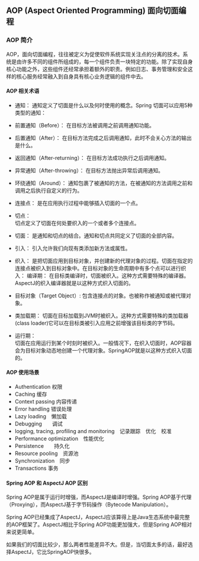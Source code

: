 AOP (Aspect Oriented Programming) 面向切面编程
---------------------------------------------

### AOP 简介
  AOP，面向切面编程，往往被定义为促使软件系统实现关注点的分离的技术。系统是由许多不同的组件所组成的，每一个组件负责一块特定的功能。除了实现自身核心功能之外，这些组件还经常承担着额外的职责。例如日志、事务管理和安全这样的核心服务经常融入到自身具有核心业务逻辑的组件中去。
#### AOP 相关术语
 - 通知： 
   通知定义了切面是什么以及何时使用的概念。Spring 切面可以应用5种类型的通知：

 - 前置通知（Before）： 
   在目标方法被调用之前调用通知功能。

 - 后置通知（After）： 
   在目标方法完成之后调用通知，此时不会关心方法的输出是什么。

 - 返回通知（After-returning）： 
   在目标方法成功执行之后调用通知。

 - 异常通知（After-throwing）： 
   在目标方法抛出异常后调用通知。

 - 环绕通知（Around）： 
   通知包裹了被通知的方法，在被通知的方法调用之前和调用之后执行自定义的行为。

 - 连接点： 
   是在应用执行过程中能够插入切面的一个点。

 - 切点：  
   切点定义了切面在何处要织入的一个或者多个连接点。

 - 切面： 
   是通知和切点的结合。通知和切点共同定义了切面的全部内容。

 - 引入： 
   引入允许我们向现有类添加新方法或属性。

 - 织入： 
   是把切面应用到目标对象，并创建新的代理对象的过程。切面在指定的连接点被织入到目标对象中。在目标对象的生命周期中有多个点可以进行织入： 编译期： 在目标类编译时，切面被织入。这种方式需要特殊的编译器。AspectJ的织入编译器就是以这种方式织入切面的。

 - 目标对象（Target Object）: 
   包含连接点的对象。也被称作被通知或被代理对象。

 - 类加载期： 
   切面在目标加载到JVM时被织入。这种方式需要特殊的类加载器(class loader)它可以在目标类被引入应用之前增强该目标类的字节码。

 - 运行期：  
   切面在应用运行到某个时刻时被织入。一般情况下，在织入切面时，AOP容器会为目标对象动态地创建一个代理对象。SpringAOP就是以这种方式织入切面的。

#### AOP 使用场景
 - Authentication 权限
 - Caching 缓存
 - Context passing 内容传递
 - Error handling 错误处理
 - Lazy loading　懒加载
 - Debugging　　调试
 - logging, tracing, profiling and monitoring　记录跟踪　优化　校准
 - Performance optimization　性能优化
 - Persistence　　持久化
 - Resource pooling　资源池
 - Synchronization　同步
 - Transactions 事务

#### Spring AOP 和 AspectJ AOP 区别

Spring AOP是属于运行时增强，而AspectJ是编译时增强。Spring AOP基于代理（Proxying），而AspectJ基于字节码操作（Bytecode Manipulation）。

Spring AOP已经集成了AspectJ，AspectJ应该算得上是Java生态系统中最完整的AOP框架了。AspectJ相比于Spring AOP功能更加强大，但是Spring AOP相对来说更简单。

如果我们的切面比较少，那么两者性能差异不大。但是，当切面太多的话，最好选择AspectJ，它比SpringAOP快很多。
